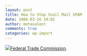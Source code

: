 ```yaml
---
layout: post
title: How to Stop Snail Mail SPAM
date: 2006-03-16 19:02
author: metavalent
comments: true
categories: wp-import
---
```

<!--Lead Photo --><a href="https://www.optoutprescreen.com/"><img src="https://web.archive.org/web/*/http://awebcamdarkly.com/">Federal Trade Commission</a>.
